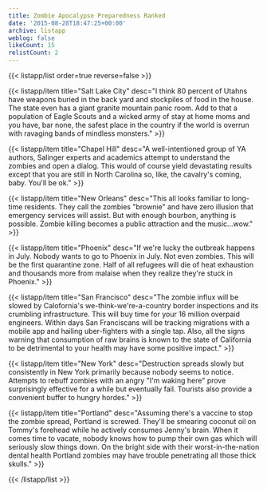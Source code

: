 ```yaml
---
title: Zombie Apocalypse Preparedness Ranked
date: '2015-08-28T18:47:25+00:00'
archive: listapp
weblog: false
likeCount: 15
relistCount: 2
---
```



{{< listapp/list order=true reverse=false >}}

   {{< listapp/item title="Salt Lake City"
      desc="I think 80 percent of Utahns have weapons buried in the back yard and stockpiles of food in the house. The state even has a giant granite mountain panic room. Add to that a population of Eagle Scouts and a wicked army of stay at home moms and you have, bar none, the safest place in the country if the world is overrun with ravaging bands of mindless monsters." >}}

   {{< listapp/item title="Chapel Hill"
      desc="A well-intentioned group of YA authors, Salinger experts and academics attempt to understand the zombies and open a dialog. This would of course yield devastating results except that you are still in North Carolina so, like, the cavalry's coming, baby. You'll be ok." >}}

   {{< listapp/item title="New Orleans"
      desc="This all looks familiar to long-time residents. They call the zombies \"brownie\" and have zero illusion that emergency services will assist. But with enough bourbon, anything is possible. Zombie killing becomes a public attraction and the music...wow." >}}

   {{< listapp/item title="Phoenix"
      desc="If we're lucky the outbreak happens in July. Nobody wants to go to Phoenix in July. Not even zombies. This will be the first quarantine zone. Half of all refugees will die of heat exhaustion and thousands more from malaise when they realize they're stuck in Phoenix." >}}

   {{< listapp/item title="San Francisco"
      desc="The zombie influx will be slowed by Calofornia's we-think-we're-a-country border inspections and its crumbling infrastructure. This will buy time for your 16 million overpaid engineers. Within days San Franciscans will be tracking migrations with a mobile app and hailing uber-fighters with a single tap. Also, all the signs warning that consumption of raw brains is known to the state of California to be detrimental to your health may have some positive impact." >}}

   {{< listapp/item title="New York"
      desc="Destruction spreads slowly but consistently in New York primarily because nobody seems to notice. Attempts to rebuff zombies with an angry \"I'm waking here\" prove surprisingly effective for a while but eventually fail. Tourists also provide a convenient buffer to hungry hordes." >}}

   {{< listapp/item title="Portland"
      desc="Assuming there's a vaccine to stop the zombie spread, Portland is screwed. They'll be smearing coconut oil on Tommy's forehead while he actively consumes Jenny's brain. When it comes time to vacate, nobody knows how to pump their own gas which will seriously slow things down. On the bright side with their worst-in-the-nation dental health Portland zombies may have trouble penetrating all those thick skulls." >}}

{{< /listapp/list >}}
